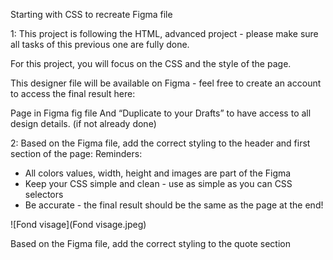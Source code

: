 Starting with CSS to recreate Figma file

1: This project is following the HTML, advanced project - please make sure all tasks of this previous one are fully done.

For this project, you will focus on the CSS and the style of the page.

This designer file will be available on Figma - feel free to create an account to access the final result here:

Page in Figma
fig file
And “Duplicate to your Drafts” to have access to all design details. (if not already done)

2: Based on the Figma file, add the correct styling to the header and first section of the page:
Reminders:

- All colors values, width, height and images are part of the Figma
- Keep your CSS simple and clean - use as simple as you can CSS selectors
- Be accurate - the final result should be the same as the page at the end!

![Fond visage](Fond visage.jpeg)

Based on the Figma file, add the correct styling to the quote section



